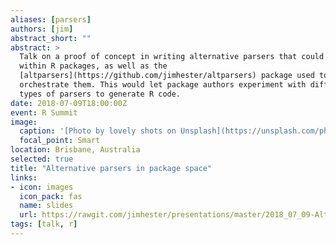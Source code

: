 ```yaml
---
aliases: [parsers]
authors: [jim]
abstract_short: ""
abstract: >
  Talk on a proof of concept in writing alternative parsers that could be used
  within R packages, as well as the
  [altparsers](https://github.com/jimhester/altparsers) package used to
  orchestrate them. This would let package authors experiment with different
  types of parsers to generate R code.
date: 2018-07-09T18:00:00Z
event: R Summit
image:
  caption: '[Photo by lovely shots on Unsplash](https://unsplash.com/photos/reZbvcVASPI)'
  focal_point: Smart
location: Brisbane, Australia
selected: true
title: "Alternative parsers in package space"
links:
- icon: images
  icon_pack: fas
  name: slides
  url: https://rawgit.com/jimhester/presentations/master/2018_07_09-Altparsers/2018_07_09-Altparsers.html
tags: [talk, r]
---
```

